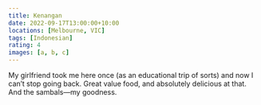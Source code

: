 ```yaml
---
title: Kenangan
date: 2022-09-17T13:00:00+10:00
locations: [Melbourne, VIC]
tags: [Indonesian]
rating: 4
images: [a, b, c]
---
```


My girlfriend took me here once (as an educational trip of sorts) and now I can’t stop going back. Great value food, and absolutely delicious at that. And the sambals—my goodness.